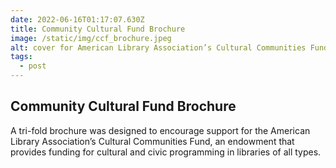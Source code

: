 ```yaml
---
date: 2022-06-16T01:17:07.630Z
title: Community Cultural Fund Brochure
image: /static/img/ccf_brochure.jpeg
alt: cover for American Library Association’s Cultural Communities Fund brochure
tags:
  - post
---
```

## Community Cultural Fund Brochure

A tri-fold brochure was designed to encourage support for the American Library Association’s Cultural Communities Fund, an endowment that provides funding for cultural and civic programming in libraries of all types.